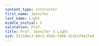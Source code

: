 ```yaml
---
content_type: instructor
first_name: Jennifer
last_name: Light
middle_initial: S
salutation: Prof.
title: Prof. Jennifer S Light
uid: 55118bc3-68c2-d2de-fdb8-222e1f4e2fed
---
```

